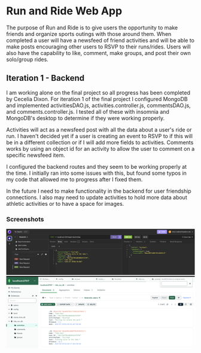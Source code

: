 # Run and Ride Web App
The purpose of Run and Ride is to give users the opportunity to make friends and organize sports outings with those around them. When completed a user will have a newsfeed of friend activities and will be able to make posts encouraging other users to RSVP to their runs/rides. Users will also have the capability to like, comment, make groups, and post their own solo/group rides.

## Iteration 1 - Backend
I am working alone on the final project so all progress has been completed by Cecelia Dixon. For iteration 1 of the final project I configured MongoDB and implemented activitiesDAO.js, activities.controller.js, commentsDAO.js, and comments.controller.js. I tested all of these with insomnia and MongoDB's desktop to determine if they were working properly.

Activities will act as a newsfeed post with all the data about a user's ride or run. I haven't decided yet if a user is creating an event to RSVP to if this will be in a different collection or if I will add more fields to activities. Comments works by using an object id for an activity to allow the user to comment on a specific newsfeed item.

I configured the backend routes and they seem to be working properly at the time. I initially ran into some issues with this, but found some typos in my code that allowed me to progress after I fixed them.

In the future I need to make functionality in the backend for user friendship connections. I also may need to update activities to hold more data about athletic activities or to have a space for images.

### Screenshots
<img src="./images/insomnia_post.png"/>
<img src="./images/mongodb_collection.png"/>